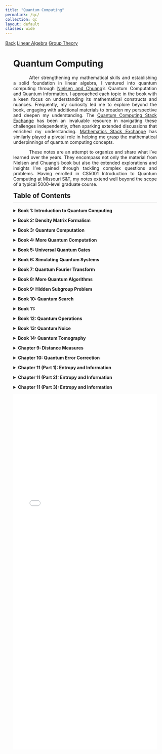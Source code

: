 ```yaml
---
title: "Quantum Computing"
permalink: /qc/
collection: qc
layout: default
classes: wide
---
```


<div class="learning-topnav">
  <a href="/learning/">Back</a>
  <a href="/linalg/">Linear Algebra</a>
  <a href="/grp/">Group Theory</a>
</div>

<style>
h2 {
  margin-top: 15px;
  border-bottom: 1px solid #ddd; /* Add a subtle underline */
  padding-bottom: 0.5rem; /* Add space between text and underline */
}
.learning-content {
  margin-left: 5%;
  margin-right: 5%;
  max-width: 35cm;
}
.text-block {
    text-align: justify;
    text-indent: 50px;
    max-width: 35cm;
}
#toc-container details {
  margin-bottom: 1em; /* Add spacing between collapsible sections */
}
#toc-container summary {
  font-weight: bold;
  cursor: pointer;
}
/* General styles for TOC */
#toc-container ul {
  margin-left: 10px; /* Indent nested lists */
  padding-left: 10px;   /* Remove any default browser padding */
  list-style-type: square;
}

/* Nested lists inside TOC */
#toc-container ul ul {
  margin-left: 10px; /* Additional indentation for nested lists */
}

/* Mobile-specific adjustments */
@media (max-width: 768px) {
  #toc-container ul {
    margin-left: 2px; /* Reduced indentation on mobile */
  }
  #toc-container ul ul {
    margin-left: 2px; /* Further reduced for nested lists */
  }
}
</style>

<div class="learning-content">
  <h1>Quantum Computing</h1>

<a name="qc"></a>
<div class="text-block">
 <p>After strengthening my mathematical skills and establishing a solid foundation in linear algebra, I ventured into quantum computing through <a href="https://profmcruz.wordpress.com/wp-content/uploads/2017/08/quantum-computation-and-quantum-information-nielsen-chuang.pdf">Nielsen and Chuang</a>’s Quantum Computation and Quantum Information. I approached each topic in the book with a keen focus on understanding its mathematical constructs and nuances. Frequently, my curiosity led me to explore beyond the book, engaging with additional materials to broaden my perspective and deepen my understanding. The <a href="https://quantumcomputing.stackexchange.com/users/18369/sooraj-soman">Quantum Computing Stack Exchange</a> has been an invaluable resource in navigating these challenges independently, often sparking extended discussions that enriched my understanding. <a href="https://math.stackexchange.com/users/223599/sooraj-soman">Mathematics Stack Exchange</a> has similarly played a pivotal role in helping me grasp the mathematical underpinnings of quantum computing concepts.</p>
 
  <p>These notes are an attempt to organize and share what I’ve learned over the years. They encompass not only the material from Nielsen and Chuang’s book but also the extended explorations and insights I’ve gained through tackling complex questions and problems. Having enrolled in CS5001 Introduction to Quantum Computing at Missouri S&T, my notes extend well beyond the scope of a typical 5000-level graduate course.</p>
</div>

<script>
function loadPdfPage(pdfUrl) {
  document.getElementById('pdf-viewer').src = pdfUrl;
  document.getElementById('pdf-viewer-container').scrollIntoView({ behavior: 'smooth' });
}
</script>

<h2 id="toc">Table of Contents</h2>

<div id="toc-container">
  <details>
    <summary>Book 1: Introduction to Quantum Computing</summary>
    <ul>
      <li><a href="javascript:void(0)" onclick="loadPdfPage('https://soorajss1729.github.io/pdfjs/viewer.html?file=qc1.pdf#page=3')">Postulates of Quantum Mechanics</a></li>
      <li><a href="javascript:void(0)" onclick="loadPdfPage('https://soorajss1729.github.io/pdfjs/viewer.html?file=qc1.pdf#page=46')">Distinguishing Quantum States</a></li>
      <li><a href="javascript:void(0)" onclick="loadPdfPage('https://soorajss1729.github.io/pdfjs/viewer.html?file=qc1.pdf#page=56')">Projective Measurement</a></li>
      <li><a href="javascript:void(0)" onclick="loadPdfPage('https://soorajss1729.github.io/pdfjs/viewer.html?file=qc1.pdf#page=73')">POVM Measurement</a></li>
      <li><a href="javascript:void(0)" onclick="loadPdfPage('https://soorajss1729.github.io/pdfjs/viewer.html?file=qc1.pdf#page=93')">General Measurement=Projective+Unitary</a></li>
      <li><a href="javascript:void(0)" onclick="loadPdfPage('https://soorajss1729.github.io/pdfjs/viewer.html?file=qc1.pdf#page=106')">Superdense Coding</a></li>
      <li><a href="javascript:void(0)" onclick="loadPdfPage('https://soorajss1729.github.io/pdfjs/viewer.html?file=qc1.pdf#page=121')">Tensor Product</a></li>
      <li><a href="javascript:void(0)" onclick="loadPdfPage('https://soorajss1729.github.io/pdfjs/viewer.html?file=qc1.pdf#page=165')">Multipartite System</a></li>
      <li><a href="javascript:void(0)" onclick="loadPdfPage('https://soorajss1729.github.io/pdfjs/viewer.html?file=qc1.pdf#page=182')">Schmidt Decomposition</a></li>
      <li><a href="javascript:void(0)" onclick="loadPdfPage('https://soorajss1729.github.io/pdfjs/viewer.html?file=qc1.pdf#page=191')">Quantum Measurement Revisited</a></li>
    </ul>
  </details>

  <details>
    <summary>Book 2: Density Matrix Formalism</summary>
    <ul>
      <li><a href="javascript:void(0)" onclick="loadPdfPage('https://soorajss1729.github.io/pdfjs/viewer.html?file=qc2.pdf#page=3')">Density Matrix (Page 17)</a></li>
      <li><a href="javascript:void(0)" onclick="loadPdfPage('https://soorajss1729.github.io/pdfjs/viewer.html?file=qc2.pdf#page=31')">Density Matrix - Unitary Freedom</a></li>
      <li><a href="javascript:void(0)" onclick="loadPdfPage('https://soorajss1729.github.io/pdfjs/viewer.html?file=qc2.pdf#page=42')">Bloch Sphere</a></li>
      <li><a href="javascript:void(0)" onclick="loadPdfPage('https://soorajss1729.github.io/pdfjs/viewer.html?file=qc2.pdf#page=55')">Bloch Sphere - Mixed State</a></li>
      <li><a href="javascript:void(0)" onclick="loadPdfPage('https://soorajss1729.github.io/pdfjs/viewer.html?file=qc2.pdf#page=66')">Partical Trace</a></li>
      <li><a href="javascript:void(0)" onclick="loadPdfPage('https://soorajss1729.github.io/pdfjs/viewer.html?file=qc2.pdf#page=83')">Why Partical Trace ?</a></li>
      <li><a href="javascript:void(0)" onclick="loadPdfPage('https://soorajss1729.github.io/pdfjs/viewer.html?file=qc2.pdf#page=99')">Detecting Entanglement</a></li>
      <li><a href="javascript:void(0)" onclick="loadPdfPage('https://soorajss1729.github.io/pdfjs/viewer.html?file=qc2.pdf#page=111')">Purification</a></li>
      <li><a href="javascript:void(0)" onclick="loadPdfPage('https://soorajss1729.github.io/pdfjs/viewer.html?file=qc2.pdf#page=126')">EPR and Bell Inequality</a></li>
    </ul>
  </details>

  <details>
    <summary>Book 3: Quantum Computation</summary>
    <ul>
      <li><a href="javascript:void(0)" onclick="loadPdfPage('https://soorajss1729.github.io/pdfjs/viewer.html?file=qc3.pdf#page=3')">Single Qubit Gates</a></li>
      <li><a href="javascript:void(0)" onclick="loadPdfPage('https://soorajss1729.github.io/pdfjs/viewer.html?file=qc3.pdf#page=22')">Rotation</a></li>
      <li><a href="javascript:void(0)" onclick="loadPdfPage('https://soorajss1729.github.io/pdfjs/viewer.html?file=qc3.pdf#page=33')">Single Qubit Unitary as Rotation</a></li>
      <li><a href="javascript:void(0)" onclick="loadPdfPage('https://soorajss1729.github.io/pdfjs/viewer.html?file=qc3.pdf#page=51')">Rotations About Arbitrary Axis</a></li>
      <li><a href="javascript:void(0)" onclick="loadPdfPage('https://soorajss1729.github.io/pdfjs/viewer.html?file=qc3.pdf#page=57')">Controlled Operations</a></li>
      <li><a href="javascript:void(0)" onclick="loadPdfPage('https://soorajss1729.github.io/pdfjs/viewer.html?file=qc3.pdf#page=72')">No-Cloning Theorem</a></li>
      <li><a href="javascript:void(0)" onclick="loadPdfPage('https://soorajss1729.github.io/pdfjs/viewer.html?file=qc3.pdf#page=80')">Bell States</a></li>
      <li><a href="javascript:void(0)" onclick="loadPdfPage('https://soorajss1729.github.io/pdfjs/viewer.html?file=qc3.pdf#page=90')">Conditioning on Multiple Qubits</a></li>
    </ul>
  </details>

  <details>
    <summary>Book 4: More Quantum Computation</summary>
    <ul>
      <li><a href="javascript:void(0)" onclick="loadPdfPage('https://soorajss1729.github.io/pdfjs/viewer.html?file=qc4.pdf#page=3')">Chapter 4 Exercises</a></li>
      <li><a href="javascript:void(0)" onclick="loadPdfPage('https://soorajss1729.github.io/pdfjs/viewer.html?file=qc4.pdf#page=9')">Swap and Fredkin Gates</a></li>
      <li><a href="javascript:void(0)" onclick="loadPdfPage('https://soorajss1729.github.io/pdfjs/viewer.html?file=qc4.pdf#page=22')">$C^n(U)$ Operation</a></li>
      <li><a href="javascript:void(0)" onclick="loadPdfPage('https://soorajss1729.github.io/pdfjs/viewer.html?file=qc4.pdf#page=39')">Quantum Teleportation</a></li>
      <li><a href="javascript:void(0)" onclick="loadPdfPage('https://soorajss1729.github.io/pdfjs/viewer.html?file=qc4.pdf#page=56')">Quantum Measurement Principles</a></li>
      <li><a href="javascript:void(0)" onclick="loadPdfPage('https://soorajss1729.github.io/pdfjs/viewer.html?file=qc4.pdf#page=66')">Measurement on Bell Basis</a></li>
      <li><a href="javascript:void(0)" onclick="loadPdfPage('https://soorajss1729.github.io/pdfjs/viewer.html?file=qc4.pdf#page=70')">Measuring an Operator</a></li>
      <li><a href="javascript:void(0)" onclick="loadPdfPage('https://soorajss1729.github.io/pdfjs/viewer.html?file=qc4.pdf#page=75')">Universal Quantum Gates</a></li>
      <li><a href="javascript:void(0)" onclick="loadPdfPage('https://soorajss1729.github.io/pdfjs/viewer.html?file=qc4.pdf#page=80')">Two-level Gates are Universal</a></li>
    </ul>
  </details>

  <details>
    <summary>Book 5: Universal Quantum Gates</summary>
    <ul>
      <li><a href="javascript:void(0)" onclick="loadPdfPage('https://soorajss1729.github.io/pdfjs/viewer.html?file=qc5.pdf#page=4')">Single Qubit and CNOT Gates are Universal</a></li>
      <li><a href="javascript:void(0)" onclick="loadPdfPage('https://soorajss1729.github.io/pdfjs/viewer.html?file=qc5.pdf#page=22')">Approximating Unitary Operators</a></li>
      <li><a href="javascript:void(0)" onclick="loadPdfPage('https://soorajss1729.github.io/pdfjs/viewer.html?file=qc5.pdf#page=33')">Discrete Sets of Universal Operation</a></li>
      <li><a href="javascript:void(0)" onclick="loadPdfPage('https://soorajss1729.github.io/pdfjs/viewer.html?file=qc5.pdf#page=35')">Hadamard+$\pi/2$=Single Qubit Unitary</a></li>
      <li><a href="javascript:void(0)" onclick="loadPdfPage('https://soorajss1729.github.io/pdfjs/viewer.html?file=qc5.pdf#page=62')">Hadamard, Phase, CNOT, Toffoli are Universal</a></li>
      <li><a href="javascript:void(0)" onclick="loadPdfPage('https://soorajss1729.github.io/pdfjs/viewer.html?file=qc5.pdf#page=76')">Quantum Circuit Model of Computation</a></li>
    </ul>
  </details>

  <details>
    <summary>Book 6: Simulating Quantum Systems</summary>
    <ul>
      <li><a href="javascript:void(0)" onclick="loadPdfPage('https://soorajss1729.github.io/pdfjs/viewer.html?file=qc6.pdf#page=3')">Simulations of Quantum Systems</a></li>
      <li><a href="javascript:void(0)" onclick="loadPdfPage('https://soorajss1729.github.io/pdfjs/viewer.html?file=qc6.pdf#page=14')">Baker-Campbell-Hausderff Formula</a></li>
      <li><a href="javascript:void(0)" onclick="loadPdfPage('https://soorajss1729.github.io/pdfjs/viewer.html?file=qc6.pdf#page=34')">Trotter Formula</a></li>
      <li><a href="javascript:void(0)" onclick="loadPdfPage('https://soorajss1729.github.io/pdfjs/viewer.html?file=qc6.pdf#page=54')">Simulating $H=Z_1\otimes Z_2\otimes\cdots\otimes Z_n$</a></li>
    </ul>
  </details>

  <details>
    <summary>Book 7: Quantum Fourier Transform</summary>
    <ul>
      <li><a href="javascript:void(0)" onclick="loadPdfPage('https://soorajss1729.github.io/pdfjs/viewer.html?file=qc7.pdf#page=5')">Quantum Parallelism</a></li>
      <li><a href="javascript:void(0)" onclick="loadPdfPage('https://soorajss1729.github.io/pdfjs/viewer.html?file=qc7.pdf#page=10')">Deutsch's Algorithm</a></li>
      <li><a href="javascript:void(0)" onclick="loadPdfPage('https://soorajss1729.github.io/pdfjs/viewer.html?file=qc7.pdf#page=16')">Deutsch-Jozsa Algorithm</a></li>
      <li><a href="javascript:void(0)" onclick="loadPdfPage('https://soorajss1729.github.io/pdfjs/viewer.html?file=qc7.pdf#page=31')">Probabilistic Classical Algorithm</a></li>
      <li><a href="javascript:void(0)" onclick="loadPdfPage('https://soorajss1729.github.io/pdfjs/viewer.html?file=qc7.pdf#page=35')">Discrete Fourier Transform</a></li>
      <li><a href="javascript:void(0)" onclick="loadPdfPage('https://soorajss1729.github.io/pdfjs/viewer.html?file=qc7.pdf#page=50')">Quantum Fourier Transform</a></li>
      <li><a href="javascript:void(0)" onclick="loadPdfPage('https://soorajss1729.github.io/pdfjs/viewer.html?file=qc7.pdf#page=58')">QFT Circuit</a></li>
      <li><a href="javascript:void(0)" onclick="loadPdfPage('https://soorajss1729.github.io/pdfjs/viewer.html?file=qc7.pdf#page=75')">Inverse QFT</a></li>
      <li><a href="javascript:void(0)" onclick="loadPdfPage('https://soorajss1729.github.io/pdfjs/viewer.html?file=qc7.pdf#page=77')">Approximating QFT</a></li>
      <li><a href="javascript:void(0)" onclick="loadPdfPage('https://soorajss1729.github.io/pdfjs/viewer.html?file=qc7.pdf#page=79')">Phase Estimation</a></li>
      <li><a href="javascript:void(0)" onclick="loadPdfPage('https://soorajss1729.github.io/pdfjs/viewer.html?file=qc7.pdf#page=97')">Performance of Phase Estimation</a></li>
    </ul>
  </details>

  <details>
    <summary>Book 8: More Quantum Algorithms</summary>
    <ul>
      <li><a href="javascript:void(0)" onclick="loadPdfPage('https://soorajss1729.github.io/pdfjs/viewer.html?file=qc8.pdf#page=3')">Order Finding Algorithm</a></li>
      <li><a href="javascript:void(0)" onclick="loadPdfPage('https://soorajss1729.github.io/pdfjs/viewer.html?file=qc8.pdf#page=39')">Performance of Order Finding</a></li>
      <li><a href="javascript:void(0)" onclick="loadPdfPage('https://soorajss1729.github.io/pdfjs/viewer.html?file=qc8.pdf#page=55')">Period Finding Algorithm</a></li>
    </ul>
  </details>

  <details>
    <summary>Book 9: Hidden Subgroup Problem</summary>
    <ul>
      <li><a href="javascript:void(0)" onclick="loadPdfPage('https://soorajss1729.github.io/pdfjs/viewer.html?file=qc9.pdf#page=3')">Discrete Logarithm Algorithm</a></li>
      <li><a href="javascript:void(0)" onclick="loadPdfPage('https://soorajss1729.github.io/pdfjs/viewer.html?file=qc9.pdf#page=16')">The Hidden Subgroup Problem</a></li>
    </ul>
  </details>

  <details>
    <summary>Book 10: Quantum Search</summary>
    <ul>
      <li><a href="javascript:void(0)" onclick="loadPdfPage('https://soorajss1729.github.io/pdfjs/viewer.html?file=qc10.pdf#page=4')">Grover's Search Algorithm</a></li>
      <li><a href="javascript:void(0)" onclick="loadPdfPage('https://soorajss1729.github.io/pdfjs/viewer.html?file=qc10.pdf#page=11')">Grover Iteration</a></li>
      <li><a href="javascript:void(0)" onclick="loadPdfPage('https://soorajss1729.github.io/pdfjs/viewer.html?file=qc10.pdf#page=24')">Complexity of Grover's Algorithm</a></li>
      <li><a href="javascript:void(0)" onclick="loadPdfPage('https://soorajss1729.github.io/pdfjs/viewer.html?file=qc10.pdf#page=37')">Performance of Grover's Algorithm</a></li>
      <li><a href="javascript:void(0)" onclick="loadPdfPage('https://soorajss1729.github.io/pdfjs/viewer.html?file=qc10.pdf#page=46')">Procedure of Grover's Algorithm</a></li>
      <li><a href="javascript:void(0)" onclick="loadPdfPage('https://soorajss1729.github.io/pdfjs/viewer.html?file=qc10.pdf#page=72')">Quantum Counting</a></li>
    </ul>
  </details>

  <details>
    <summary>Book 11: </summary>
    <ul>
      <li><a href="javascript:void(0)" onclick="loadPdfPage('https://soorajss1729.github.io/pdfjs/viewer.html?file=qc10.pdf#page=1')">Will Upload Soon !</a></li>
    </ul>
  </details>
  
  <details>
    <summary>Book 12: Quantum Operations</summary>
    <ul>
      <li><a href="javascript:void(0)" onclick="loadPdfPage('https://soorajss1729.github.io/pdfjs/viewer.html?file=qc12.pdf#page=5')">Classical Noice</a></li>
      <li><a href="javascript:void(0)" onclick="loadPdfPage('https://soorajss1729.github.io/pdfjs/viewer.html?file=qc12.pdf#page=17')">Quantum Operations</a></li>
      <li><a href="javascript:void(0)" onclick="loadPdfPage('https://soorajss1729.github.io/pdfjs/viewer.html?file=qc12.pdf#page=23')">Environment and Quantum Operations</a></li>
      <li><a href="javascript:void(0)" onclick="loadPdfPage('https://soorajss1729.github.io/pdfjs/viewer.html?file=qc12.pdf#page=37')">Operator Sum Representation</a></li>
      <li><a href="javascript:void(0)" onclick="loadPdfPage('https://soorajss1729.github.io/pdfjs/viewer.html?file=qc12.pdf#page=63')">Interpretation of Operator Sum Representation</a></li>
      <li><a href="javascript:void(0)" onclick="loadPdfPage('https://soorajss1729.github.io/pdfjs/viewer.html?file=qc12.pdf#page=69')">Non-trace-preserving Operations</a></li>
      <li><a href="javascript:void(0)" onclick="loadPdfPage('https://soorajss1729.github.io/pdfjs/viewer.html?file=qc12.pdf#page=79')">System Environment Models</a></li>
      <li><a href="javascript:void(0)" onclick="loadPdfPage('https://soorajss1729.github.io/pdfjs/viewer.html?file=qc12.pdf#page=89')">Mocking up a Quantum Operation</a></li>
    </ul>
  </details>

  <details>
    <summary>Book 13: Quantum Noice</summary>
    <ul>
      <li><a href="javascript:void(0)" onclick="loadPdfPage('https://soorajss1729.github.io/pdfjs/viewer.html?file=qc13.pdf#page=3')">Axiomatic Approach to Quantum Operations</a></li>
      <li><a href="javascript:void(0)" onclick="loadPdfPage('https://soorajss1729.github.io/pdfjs/viewer.html?file=qc13.pdf#page=20')">Choi Matrix</a></li>
      <li><a href="javascript:void(0)" onclick="loadPdfPage('https://soorajss1729.github.io/pdfjs/viewer.html?file=qc13.pdf#page=35')">Unitary Freedom in Operator Sum Representation</a></li>
      <li><a href="javascript:void(0)" onclick="loadPdfPage('https://soorajss1729.github.io/pdfjs/viewer.html?file=qc13.pdf#page=42')">Theorem 8.3</a></li>
      <li><a href="javascript:void(0)" onclick="loadPdfPage('https://soorajss1729.github.io/pdfjs/viewer.html?file=qc13.pdf#page=57')">Geometry of Single Qubit Operation</a></li>
      <li><a href="javascript:void(0)" onclick="loadPdfPage('https://soorajss1729.github.io/pdfjs/viewer.html?file=qc13.pdf#page=68')">Bit Flip and Phase Flip Channels</a></li>
      <li><a href="javascript:void(0)" onclick="loadPdfPage('https://soorajss1729.github.io/pdfjs/viewer.html?file=qc13.pdf#page=83')">Depolarizing Channel</a></li>
      <li><a href="javascript:void(0)" onclick="loadPdfPage('https://soorajss1729.github.io/pdfjs/viewer.html?file=qc13.pdf#page=94')">Amplitude Damping</a></li>
      <li><a href="javascript:void(0)" onclick="loadPdfPage('https://soorajss1729.github.io/pdfjs/viewer.html?file=qc14.pdf#page=3')">Exercises</a></li>
    </ul>
  </details>

  <details>
    <summary>Book 14: Quantum Tomography</summary>
    <ul>
      <li><a href="javascript:void(0)" onclick="loadPdfPage('https://soorajss1729.github.io/pdfjs/viewer.html?file=qc15.pdf#page=4')">Quantum State Tomography</a></li>
      <li><a href="javascript:void(0)" onclick="loadPdfPage('https://soorajss1729.github.io/pdfjs/viewer.html?file=qc15.pdf#page=19')">Quantum Process Tomography</a></li>
      <li><a href="javascript:void(0)" onclick="loadPdfPage('https://soorajss1729.github.io/pdfjs/viewer.html?file=qc15.pdf#page=23')">Chi Matrix Representation of Quantum Operation</a></li>
      <li><a href="javascript:void(0)" onclick="loadPdfPage('https://soorajss1729.github.io/pdfjs/viewer.html?file=qc15.pdf#page=26')">Alternative Method: Choi Matrix</a></li>
      <li><a href="javascript:void(0)" onclick="loadPdfPage('https://soorajss1729.github.io/pdfjs/viewer.html?file=qc15.pdf#page=45')">Quantum Process Tomography for Single Qubit</a></li>
    </ul>
  </details>

  <details>
    <summary>Chapter 9: Distance Measures</summary>
    <ul>
      <li><a href="javascript:void(0)" onclick="loadPdfPage('https://soorajss1729.github.io/pdfjs/viewer.html?file=qc9.1.pdf#page=4')">Classical Distance Measures</a></li>
      <li><a href="javascript:void(0)" onclick="loadPdfPage('https://soorajss1729.github.io/pdfjs/viewer.html?file=qc9.1.pdf#page=26')">Quantum Trace Distance</a></li>
      <li><a href="javascript:void(0)" onclick="loadPdfPage('https://soorajss1729.github.io/pdfjs/viewer.html?file=qc9.1.pdf#page=34')">Quantum Fidelity</a></li>
      <li><a href="javascript:void(0)" onclick="loadPdfPage('https://soorajss1729.github.io/pdfjs/viewer.html?file=qc9.1.pdf#page=41')">Relationship between Distance Measures</a></li>
    </ul>
  </details>

  <details>
    <summary>Chapter 10: Quantum Error Correction</summary>
    <ul>
      <li><a href="javascript:void(0)" onclick="loadPdfPage('https://soorajss1729.github.io/pdfjs/viewer.html?file=qc10.1.pdf#page=9')">Three Qubit Bit Flip Code</a></li>
      <li><a href="javascript:void(0)" onclick="loadPdfPage('https://soorajss1729.github.io/pdfjs/viewer.html?file=qc10.1.pdf#page=34')">Three Qubit Phase Flip Code</a></li>
      <li><a href="javascript:void(0)" onclick="loadPdfPage('https://soorajss1729.github.io/pdfjs/viewer.html?file=qc10.1.pdf#page=42')">The Shor Code</a></li>
      <li><a href="javascript:void(0)" onclick="loadPdfPage('https://soorajss1729.github.io/pdfjs/viewer.html?file=qc10.1.pdf#page=57')">Stabilizer Formalism</a></li>
    </ul>
  </details>
  
  <details>
    <summary>Chapter 11 (Part 1): Entropy and Information</summary>
    <ul>
      <li><a href="javascript:void(0)" onclick="loadPdfPage('https://soorajss1729.github.io/pdfjs/viewer.html?file=qc11.1.pdf#page=4')">Quantifying Information</a></li>
      <li><a href="javascript:void(0)" onclick="loadPdfPage('https://soorajss1729.github.io/pdfjs/viewer.html?file=qc11.1.pdf#page=16')">Rational Behind Log for Entropy</a></li>
      <li><a href="javascript:void(0)" onclick="loadPdfPage('https://soorajss1729.github.io/pdfjs/viewer.html?file=qc11.1.pdf#page=30')">Shannon Entropy</a></li>
      <li><a href="javascript:void(0)" onclick="loadPdfPage('https://soorajss1729.github.io/pdfjs/viewer.html?file=qc11.1.pdf#page=40')">Binary Entropy</a></li>
      <li><a href="javascript:void(0)" onclick="loadPdfPage('https://soorajss1729.github.io/pdfjs/viewer.html?file=qc11.1.pdf#page=56')">Relative Entropy</a></li>
      <li><a href="javascript:void(0)" onclick="loadPdfPage('https://soorajss1729.github.io/pdfjs/viewer.html?file=qc11.1.pdf#page=67')">Conditional Entropy and Mutual Information</a></li>
      <li><a href="javascript:void(0)" onclick="loadPdfPage('https://soorajss1729.github.io/pdfjs/viewer.html?file=qc11.1.pdf#page=77')">Properties of Shannon Entropy</a></li>
      <li><a href="javascript:void(0)" onclick="loadPdfPage('https://soorajss1729.github.io/pdfjs/viewer.html?file=qc11.1.pdf#page=93')">Data Processing Inequality</a></li>
    </ul>
  </details>

  <details>
    <summary>Chapter 11 (Part 2): Entropy and Information</summary>
    <ul>
      <li><a href="javascript:void(0)" onclick="loadPdfPage('https://soorajss1729.github.io/pdfjs/viewer.html?file=qc11.1.pdf#page=1')">Will Upload Soon !</a></li>
    </ul>
  </details>

  <details>
    <summary>Chapter 11 (Part 3): Entropy and Information</summary>
    <ul>
      <li><a href="javascript:void(0)" onclick="loadPdfPage('https://soorajss1729.github.io/pdfjs/viewer.html?file=qc11.3.pdf#page=4')">Lieb's Theorem</a></li>
      <li><a href="javascript:void(0)" onclick="loadPdfPage('https://soorajss1729.github.io/pdfjs/viewer.html?file=qc11.3.pdf#page=24')">Relative Entropy is Jointly Convex</a></li>
      <li><a href="javascript:void(0)" onclick="loadPdfPage('https://soorajss1729.github.io/pdfjs/viewer.html?file=qc11.3.pdf#page=31')">Conditional Entropy is Concave</a></li>
      <li><a href="javascript:void(0)" onclick="loadPdfPage('https://soorajss1729.github.io/pdfjs/viewer.html?file=qc11.3.pdf#page=33')">Strong Subadditivity</a></li>
      <li><a href="javascript:void(0)" onclick="loadPdfPage('https://soorajss1729.github.io/pdfjs/viewer.html?file=qc11.3.pdf#page=43')">Conditioning Reduces Entropy</a></li>
      <li><a href="javascript:void(0)" onclick="loadPdfPage('https://soorajss1729.github.io/pdfjs/viewer.html?file=qc11.3.pdf#page=49')">Subadditivity of Conditional Entropy</a></li>
    </ul>
  </details>
</div>





<div id="pdf-viewer-container" style="width: 100%; display: flex; justify-content: center;">
  <iframe id="pdf-viewer"
    src="{% if page.permalink == '/grp/' %}
            https://soorajss1729.github.io/pdfjs/viewer.html?file=grp-qca2-1.pdf&zoom=110
         {% elsif page.permalink == '/linalg/' %}
            https://soorajss1729.github.io/pdfjs/viewer.html?file=la1.pdf&zoom=110
         {% elsif page.permalink == '/qc/' %}
            https://soorajss1729.github.io/pdfjs/viewer.html?file=qc1.pdf&zoom=110
         {% else %}
            https://soorajss1729.github.io/pdfjs/viewer.html?file=default.pdf&zoom=110
         {% endif %}"
    style="width: 210mm; height: 297mm; border: none;">
  </iframe>
</div>

